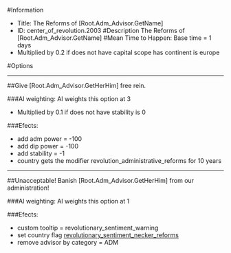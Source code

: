 #Information
 - Title: The Reforms of [Root.Adm_Advisor.GetName]
 - ID: center_of_revolution.2003
#Description
The Reforms of [Root.Adm_Advisor.GetName]
#Mean Time to Happen:
Base time = 1 days
 - Multiplied by 0.2 if does not have capital scope has continent is europe

#Options

___
##Give [Root.Adm_Advisor.GetHerHim] free rein.

###AI weighting:
AI weights this option at 3
 - Multiplied by 0.1 if does not have stability is 0


###Efects:<ul><li>add adm power = -100</li><li>add dip power = -100</li><li>add stability = -1</li><li>country gets the modifier revolution_administrative_reforms for 10 years</li></ul>

___
##Unacceptable! Banish [Root.Adm_Advisor.GetHerHim] from our administration!

###AI weighting:
AI weights this option at 1


###Efects:<ul><li>custom tooltip = revolutionary_sentiment_warning</li><li>set country flag [revolutionary_sentiment_necker_reforms](../flags/revolutionary_sentiment_necker_reforms.md)</li><li>remove advisor by category = ADM</li></ul>
